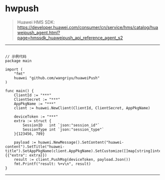 # hwpush

> Huawei HMS SDK: https://developer.huawei.com/consumer/cn/service/hms/catalog/huaweipush_agent.html?page=hmssdk_huaweipush_api_reference_agent_s2

---

```

// 示例代码
package main

import (
	"fmt"
	huawei "github.com/wangriyu/huaweiPush"
)

func main() {
	ClientId := "***"
	ClientSecret := "***"
	AppPkgName := "***"
	client := huawei.NewClient(ClientId, ClientSecret, AppPkgName)

    deviceToken := "***"
    extra := struct {
        SessionID   int `json:"session_id"`
        SessionType int `json:"session_type"`
    }{123456, 789}

	payload := huawei.NewMessage().SetContent("huawei-content").SetTitle("huawei-title").SetAppPkgName(client.AppPkgName).SetCustomize([]map[string]interface{}{{"extra": extra}})
	result := client.PushMsg(deviceToken, payload.Json())
	fmt.Printf("result: %+v\n", result)
}
```

---
